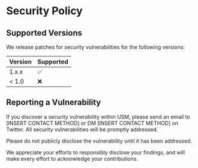 # Security Policy

## Supported Versions

We release patches for security vulnerabilities for the following versions:

| Version | Supported          |
| ------- | ------------------ |
| 1.x.x   | :white_check_mark: |
| < 1.0   | :x:                |

## Reporting a Vulnerability

If you discover a security vulnerability within USM, please send an email to [INSERT CONTACT METHOD] or DM [INSERT CONTACT METHOD] on Twitter. All security vulnerabilities will be promptly addressed.

Please do not publicly disclose the vulnerability until it has been addressed.

We appreciate your efforts to responsibly disclose your findings, and will make every effort to acknowledge your contributions.